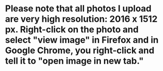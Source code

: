 <h1>Please note that all photos I upload are very high resolution: 2016 x 1512 px. Right-click on the photo and select "view image" in Firefox and in Google Chrome, you right-click and tell it to "open image in new tab."</h1>
